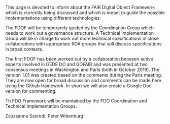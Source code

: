 This page is devoted to inform about the FAIR Digital Object Framework which is currently being discussed and which is meant to guide the possible implementations using different technologies.

The FDOF will be temporarely guided by the Coordination Group which needs to work out a governance structure. A Technical Implementation Group will be in charge to work out more technical specifications in close collaborations with appropriate RDA groups that will discuss specifications in broad contexts. 

The first FDOF has been worked out by a collaboration between active experts involved in GEDE DO and GOFAIR and was presented at two consensus meetings in Washington and Paris (both in October 2019). The version 1.01 was created based on the comments during the Paris meeting. They are now open for broad discussion and comments can be made here using the Github framework. In short we will also create a Google Doc version for commenting.

Th FDO Framework will be maintained by the FDO Coordination and Technical Implementation Groups.

Zsuzsanna Szeredi, Peter Wittenburg
